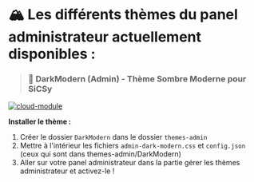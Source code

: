 # 🏔 **Les différents thèmes du panel administrateur actuellement disponibles :**

> ### 🌙 DarkModern (Admin) - Thème Sombre Moderne pour SiCSy
[![cloud-module](https://github-readme-stats.vercel.app/api/pin?username=pandev22&repo=SiCSy-DarkModern&show_owner=true&theme=tokyonight)](https://github.com/pandev22/SiCSy-DarkModern)

**Installer le thème :**
1.  Créer le dossier `DarkModern` dans le dossier `themes-admin`
2.  Mettre à l'intérieur les fichiers `admin-dark-modern.css` et `config.json` (ceux qui sont dans themes-admin/DarkModern)
3. Aller sur votre panel administrateur dans la partie gérer les thèmes administrateur et activez-le !